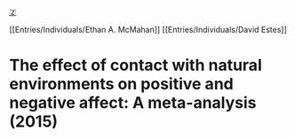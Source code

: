 [🇿](zotero://select/library/items/BX7PHI7Y)

[[Entries/Individuals/Ethan A. McMahan]] [[Entries/Individuals/David Estes]] 
# The effect of contact with natural environments on positive and negative affect: A meta-analysis (2015)

